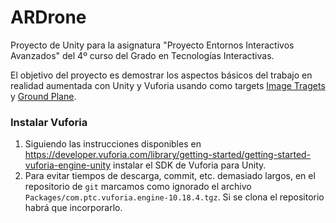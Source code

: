 # ARDrone

Proyecto de Unity para la asignatura "Proyecto Entornos Interactivos Avanzados" del 4º curso del Grado en Tecnologías Interactivas.

El objetivo del proyecto es demostrar los aspectos básicos del trabajo en realidad aumentada con Unity y Vuforia usando como targets [Image Tragets](https://developer.vuforia.com/library/objects/image-targets) y [Ground Plane](https://developer.vuforia.com/library/environments/ground-plane).


### Instalar Vuforia

1. Siguiendo las instrucciones disponibles en https://developer.vuforia.com/library/getting-started/getting-started-vuforia-engine-unity instalar el SDK de Vuforia para Unity.
2. Para evitar tiempos de descarga, commit, etc. demasiado largos, en el repositorio de `git` marcamos como ignorado el archivo `Packages/com.ptc.vuforia.engine-10.18.4.tgz`. Si se clona el repositorio habrá que incorporarlo.
